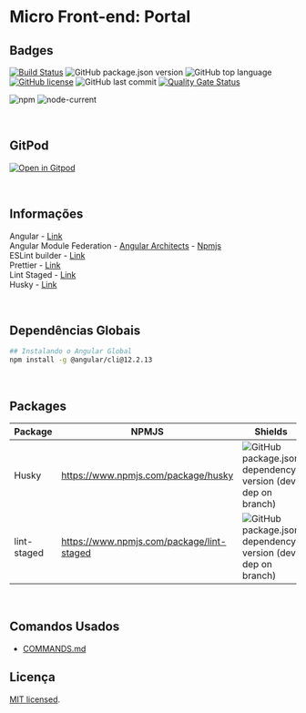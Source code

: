 # Micro Front-end: Portal

## Badges

[![Build Status](https://app.travis-ci.com/martins86/mfe-workspace-portal.svg?token=ifxsnzyowyXksHqjSXVp&branch=master)](https://app.travis-ci.com/martins86/mfe-workspace-portal)
![GitHub package.json version][version-img]
![GitHub top language][language-img]
[![GitHub license][license-img]][license-url]
![GitHub last commit][commit-img]
[![Quality Gate Status](https://sonarcloud.io/api/project_badges/measure?project=martins86_mfe-workspace-portal&metric=alert_status)](https://sonarcloud.io/summary/new_code?id=martins86_mfe-workspace-portal)

![npm][npm-img] ![node-current](https://img.shields.io/node/v/latest-version)

<br>

## GitPod

[![Open in Gitpod][open-gitpod-img]][open-gitpod-url]

<br>

## Informações

Angular - [Link](https://angular.io/) <br />
Angular Module Federation - [Angular Architects](https://www.angulararchitects.io/en/aktuelles/the-microfrontend-revolution-part-2-module-federation-with-angular/) - [Npmjs](https://www.npmjs.com/package/@angular-architects/module-federation-tools/v/12.4.0) <br />
ESLint builder - [Link](https://github.com/angular-eslint/angular-eslint) <br />
Prettier - [Link](https://prettier.io/) <br />
Lint Staged - [Link](https://github.com/okonet/lint-staged#readme) <br />
Husky - [Link](https://typicode.github.io/husky/#/) <br />

<br>

## Dependências Globais

```sh
## Instalando o Angular Global
npm install -g @angular/cli@12.2.13
```

<br>

## Packages

| Package     | NPMJS                                     | Shields                                                                        |
| ----------- | ----------------------------------------- | ------------------------------------------------------------------------------ |
| Husky       | https://www.npmjs.com/package/husky       | ![GitHub package.json dependency version (dev dep on branch)][husky-img]       |
| lint-staged | https://www.npmjs.com/package/lint-staged | ![GitHub package.json dependency version (dev dep on branch)][lint-staged-img] |

<br>

## Comandos Usados

- [COMMANDS.md](./documents/COMMANDS.md)

## Licença

[MIT licensed](./LICENSE).

<!-- Markdown link & images -->

[open-gitpod-img]: https://gitpod.io/button/open-in-gitpod.svg
[open-gitpod-url]: https://www.gitpod.io/#https://github.com/martins86/mfe-workspace-portal
[version-img]: https://img.shields.io/github/package-json/v/martins86/mfe-workspace-portal
[language-img]: https://img.shields.io/github/languages/top/martins86/mfe-workspace-portal
[license-img]: https://img.shields.io/github/license/martins86/mfe-workspace-portal
[license-url]: https://github.com/martins86/nodejs-api-js-clean-code/blob/main/LICENSE
[travis-img]: https://app.travis-ci.com/martins86/mfe-workspace-portal.svg?branch=main
[travis-url]: https://app.travis-ci.com/martins86/mfe-workspace-portal
[commit-img]: https://img.shields.io/github/last-commit/martins86/mfe-workspace-portal
[npm-img]: https://img.shields.io/npm/v/npm
[husky-img]: https://img.shields.io/github/package-json/dependency-version/martins86/mfe-workspace-portal/dev/husky
[lint-staged-img]: https://img.shields.io/github/package-json/dependency-version/martins86/mfe-workspace-portal/dev/lint-staged
